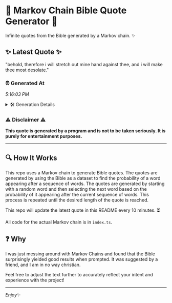 # 📖 Markov Chain Bible Quote Generator 📖

Infinite quotes from the Bible generated by a Markov chain. ✨

## ✨ Latest Quote ✨
"behold, therefore i will stretch out mine hand against thee, and i will make thee most desolate."

### ⏰ Generated At
*5:16:03 PM*

<details>
    <summary>🛠️ Generation Details</summary>
    <p>
        <strong>🌱 Seed:</strong> behold,<br>
        <strong>🔄 Iterations:</strong> 16<br>
        <strong>📜 Context History:</strong><br>[ behold, ]: therefore<br>[ behold,, therefore ]: i<br>[ behold,, therefore, i ]: will<br>[ behold,, therefore, i, will ]: stretch<br>[ behold,, therefore, i, will, stretch ]: out<br>[ behold,, therefore, i, will, stretch, out ]: mine<br>[ therefore, i, will, stretch, out, mine ]: hand<br>[ i, will, stretch, out, mine, hand ]: against<br>[ will, stretch, out, mine, hand, against ]: thee,<br>[ stretch, out, mine, hand, against, thee, ]: and<br>[ out, mine, hand, against, thee,, and ]: i<br>[ mine, hand, against, thee,, and, i ]: will<br>[ hand, against, thee,, and, i, will ]: make<br>[ against, thee,, and, i, will, make ]: thee<br>[ thee,, and, i, will, make, thee ]: most<br>[ and, i, will, make, thee, most ]: desolate.<br>
    </p>
</details>

### ⚠️ Disclaimer ⚠️
**This quote is generated by a program and is not to be taken seriously. It is purely for entertainment purposes.**

---

## 🔍 How It Works

This repo uses a Markov chain to generate Bible quotes. The quotes are generated by using the Bible as a dataset to find the probability of a word appearing after a sequence of words. The quotes are generated by starting with a random word and then selecting the next word based on the probability of it appearing after the current sequence of words. This process is repeated until the desired length of the quote is reached.

This repo will update the latest quote in this README every 10 minutes. ⏳

All code for the actual Markov chain is in `index.ts`.

## ❓ Why

I was just messing around with Markov Chains and found that the Bible surprisingly yielded good results when prompted. 
It was suggested by a friend, and I am in no way christian.

Feel free to adjust the text further to accurately reflect your intent and experience with the project!

---

*Enjoy*✨
